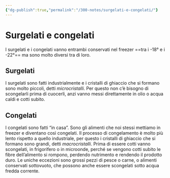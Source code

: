 ```yaml
---
{"dg-publish":true,"permalink":"/300-notes/surgelati-e-congelati/"}
---
```


# Surgelati e congelati
I surgelati e i congelati vanno entrambi conservati nel freezer ==tra i -18° e i -22°== ma sono molto diversi tra di loro.
## Surgelati
I surgelati sono fatti industrialmente e i cristalli di ghiaccio che si formano sono molto piccoli, detti *microcristalli*. Per questo non c’è bisogno di scongelarli prima di cuocerli, anzi vanno messi direttamente in olio o acqua caldi e cotti subito.
## Congelati
I congelati sono fatti “in casa”. Sono gli alimenti che noi stessi mettiamo in freezer e diventano così congelati. Il processo di congelamento è molto più lento rispetto a quello industriale, per questo i cristalli di ghiaccio che si formano sono grandi, detti *macrocristalli*. Prima di essere cotti vanno scongelati, in frigorifero o in microonde, perché se vengono cotti subito le fibre dell’alimento si rompono, perdendo nutrimento e rendendo il prodotto duro. Le uniche eccezioni sono grossi pezzi di pesce o carne, o alimenti conservati sottovuoto, che possono anche essere scongelati sotto acqua fredda corrente. 